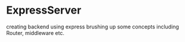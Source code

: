 # ExpressServer
creating backend using express brushing up some concepts including Router, middleware etc.
